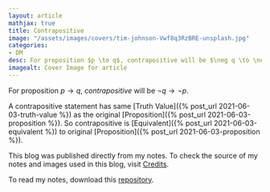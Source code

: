 ```yaml
---
layout: article
mathjax: true
title: Contrapositive
image: "/assets/images/covers/tim-johnson-Vwf8q3RzBRE-unsplash.jpg"
categories:
- DM
desc: For proposition $p \to q$, contrapositive will be $\neg q \to \neg p$. 
imagealt: Cover Image for article
---
```


For proposition $p \to q$, *contrapositive* will be $\neg q \to \neg p$.





















































































































































































































































































































































































































A contrapositive statement has same [Truth Value]({% post_url 2021-06-03-truth-value %}) as the original [Proposition]({% post_url 2021-06-03-proposition %}).
So contrapositive is [Equivalent]({% post_url 2021-06-03-equivalent %}) to original [Proposition]({% post_url 2021-06-03-proposition %}).

This blog was published directly from my notes.
To check the source of my notes and images used in this blog, visit <a href="/credits.html" target="_blank">Credits</a>.

To read my notes, download this <a href="https://github.com/bovem/CS" target="blank">repository</a>.